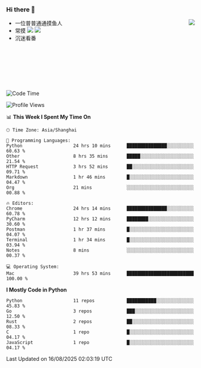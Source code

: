 ### Hi there 👋


<a href="https://github.com/yanlc39">
  <img align="right" src="https://github-readme-stats.vercel.app/api?username=yanlc39&show_icons=true&hide_border=true&icon_color=586069&title_color=a0a9af">
</a>

- 一位普普通通摸鱼人
- 常摸 ![](https://img.shields.io/badge/-Python-3e74a2?style=flat-square&logo=Python&logoColor=fff) ![](https://img.shields.io/badge/-C%2B%2B-brightgreen?style=flat-square)
- 沉迷看番



<br><br><br><br><br><br>


<!--START_SECTION:waka-->
![Code Time](http://img.shields.io/badge/Code%20Time-1%2C578%20hrs%203%20mins-blue)

![Profile Views](http://img.shields.io/badge/Profile%20Views-0-blue)

📊 **This Week I Spent My Time On** 

```text
🕑︎ Time Zone: Asia/Shanghai

💬 Programming Languages: 
Python                   24 hrs 10 mins      ███████████████░░░░░░░░░░   60.63 % 
Other                    8 hrs 35 mins       █████░░░░░░░░░░░░░░░░░░░░   21.54 % 
HTTP Request             3 hrs 52 mins       ██░░░░░░░░░░░░░░░░░░░░░░░   09.71 % 
Markdown                 1 hr 46 mins        █░░░░░░░░░░░░░░░░░░░░░░░░   04.47 % 
Org                      21 mins             ░░░░░░░░░░░░░░░░░░░░░░░░░   00.88 % 

🔥 Editors: 
Chrome                   24 hrs 14 mins      ███████████████░░░░░░░░░░   60.78 % 
PyCharm                  12 hrs 12 mins      ████████░░░░░░░░░░░░░░░░░   30.60 % 
Postman                  1 hr 37 mins        █░░░░░░░░░░░░░░░░░░░░░░░░   04.07 % 
Terminal                 1 hr 34 mins        █░░░░░░░░░░░░░░░░░░░░░░░░   03.94 % 
Notes                    8 mins              ░░░░░░░░░░░░░░░░░░░░░░░░░   00.37 % 

💻 Operating System: 
Mac                      39 hrs 53 mins      █████████████████████████   100.00 % 
```

**I Mostly Code in Python** 

```text
Python                   11 repos            ███████████░░░░░░░░░░░░░░   45.83 % 
Go                       3 repos             ███░░░░░░░░░░░░░░░░░░░░░░   12.50 % 
Rust                     2 repos             ██░░░░░░░░░░░░░░░░░░░░░░░   08.33 % 
C                        1 repo              █░░░░░░░░░░░░░░░░░░░░░░░░   04.17 % 
JavaScript               1 repo              █░░░░░░░░░░░░░░░░░░░░░░░░   04.17 % 
```




 Last Updated on 16/08/2025 02:03:19 UTC
<!--END_SECTION:waka-->

